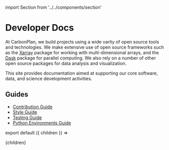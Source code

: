 import Section from '../../components/section'

# Developer Docs

At CarbonPlan, we build projects using a wide varity of open source tools and technologies. We make extensive use of open source frameworks such as the [Xarray](https://xarray.dev/) package for working with multi-dimensional arrays, and the [Dask](https://dask.org/) package for parallel computing. We also rely on a number of other open source packages for data analysis and visualization.

This site provides documentation aimed at supporting our core software, data, and science development activities.

## Guides

- [Contribution Guide](/tech/contributing)
- [Style Guide](/tech/style)
- [Testing Guide](/tech/testing)
- [Python Environments Guide](/tech/environments)

export default ({ children }) => <Section name='intro'>{children}</Section>
